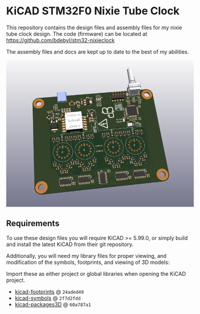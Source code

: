 # KiCAD STM32F0 Nixie Tube Clock

This repository contains the design files and assembly files for my nixie tube
clock design. The code (firmware) can be located at
<https://github.com/bdebyl/stm32-nixieclock>

The assembly files and docs are kept up to date to the best of my abilities.

![Nixie tube clock](img/nixieclock.png)

## Requirements

To use these design files you will require KiCAD >= 5.99.0, or simply build and
install the latest KiCAD from their git repository.

Additionally, you will need my library files for proper viewing, and
modification of the symbols, footprints, and viewing of 3D models:

Import these as either project or global libraries when opening the KiCAD
project.

- [kicad-footprints](https://github.com/bdebyl/kicad-footprints/tree/bdebyl) @ `24aded49`
- [kicad-symbols](https://github.com/bdebyl/kicad-symbols/tree/bdebyl) @ `2f7d2fdd`
- [kicad-packages3D](https://github.com/bdebyl/kicad-packages3D/tree/bdebyl) @ `60a787a1`

